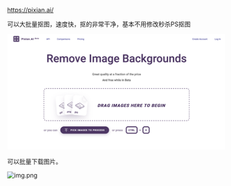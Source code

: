 https://pixian.ai/

可以大批量抠图，速度快，抠的非常干净，基本不用修改秒杀PS抠图

![img_6.png](..%2F99-%E5%85%B6%E5%AE%83%E6%96%87%E4%BB%B6%2Fimg_6.png)


可以批量下载图片。

![img.png](img.png)
